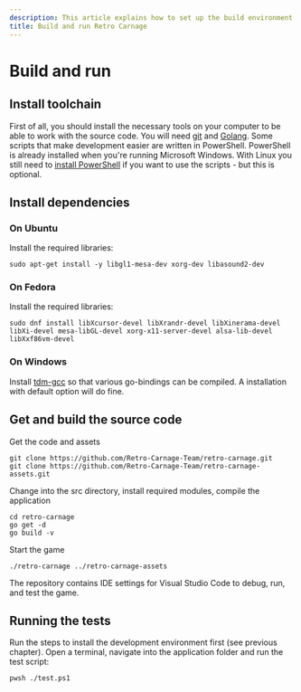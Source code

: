 ```yaml
---
description: This article explains how to set up the build environment to build the Retro Carnage binaries.
title: Build and run Retro Carnage
---
```


# Build and run

## Install toolchain

First of all, you should install the necessary tools on your computer to be able to work with the source code. You will need [git](https://git-scm.com/) and [Golang](https://go.dev/). Some scripts that make development easier are written in PowerShell. PowerShell is already installed when you're running Microsoft Windows. With Linux you still need to [install PowerShell](https://learn.microsoft.com/en-us/powershell/scripting/install/installing-powershell-on-linux?view=powershell-7.4) if you want to use the scripts - but this is optional.

## Install dependencies

### On Ubuntu

Install the required libraries:

`sudo apt-get install -y libgl1-mesa-dev xorg-dev libasound2-dev`

### On Fedora

Install the required libraries:

`sudo dnf install libXcursor-devel libXrandr-devel libXinerama-devel libXi-devel mesa-libGL-devel xorg-x11-server-devel alsa-lib-devel libXxf86vm-devel`

### On Windows

Install [tdm-gcc](https://jmeubank.github.io/tdm-gcc/) so that various go-bindings can be compiled. A installation with default option will do fine.

## Get and build the source code

Get the code and assets

`git clone https://github.com/Retro-Carnage-Team/retro-carnage.git`  
`git clone https://github.com/Retro-Carnage-Team/retro-carnage-assets.git`

Change into the src directory, install required modules, compile the application

`cd retro-carnage`  
`go get -d`  
`go build -v`

Start the game

`./retro-carnage ../retro-carnage-assets`

The repository contains IDE settings for Visual Studio Code to debug, run, and test the game.

## Running the tests

Run the steps to install the development environment first (see previous chapter).
Open a terminal, navigate into the application folder and run the test script:

`pwsh ./test.ps1`

<script src="https://asciinema.org/a/CTqq3ZDI2RtSlwLga6YVERYF4.js" id="asciicast-CTqq3ZDI2RtSlwLga6YVERYF4" async="true"></script>
